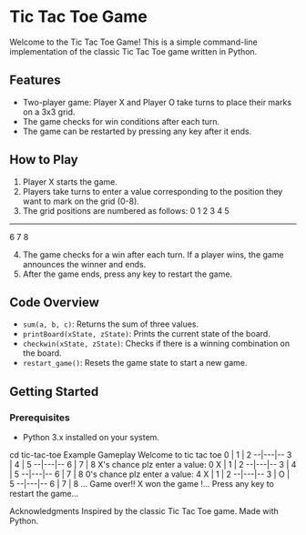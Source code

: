 # Tic Tac Toe Game

Welcome to the Tic Tac Toe Game! This is a simple command-line implementation of the classic Tic Tac Toe game written in Python.

## Features

- Two-player game: Player X and Player O take turns to place their marks on a 3x3 grid.
- The game checks for win conditions after each turn.
- The game can be restarted by pressing any key after it ends.

## How to Play

1. Player X starts the game.
2. Players take turns to enter a value corresponding to the position they want to mark on the grid (0-8).
3. The grid positions are numbered as follows:
0	1	2
3	4	5
--	---	--
6	7	8


4. The game checks for a win after each turn. If a player wins, the game announces the winner and ends.
5. After the game ends, press any key to restart the game.

## Code Overview

- `sum(a, b, c)`: Returns the sum of three values.
- `printBoard(xState, zState)`: Prints the current state of the board.
- `checkwin(xState, zState)`: Checks if there is a winning combination on the board.
- `restart_game()`: Resets the game state to start a new game.

## Getting Started

### Prerequisites

- Python 3.x installed on your system.


cd tic-tac-toe
Example Gameplay
Welcome to tic tac toe
0 | 1 | 2
--|---|--
3 | 4 | 5
--|---|--
6 | 7 | 8
X's chance
plz enter a value: 0
X | 1 | 2
--|---|--
3 | 4 | 5
--|---|--
6 | 7 | 8
0's chance
plz enter a value: 4
X | 1 | 2
--|---|--
3 | O | 5
--|---|--
6 | 7 | 8
...
Game over!!
X won the game !...
Press any key to restart the game...

Acknowledgments
Inspired by the classic Tic Tac Toe game.
Made with Python.

